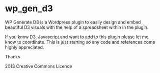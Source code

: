 wp_gen_d3
=========

WP Generate D3 is a Wordpress plugin to easily design and embed beautiful D3 visuals with the help of a spreadsheet within in the plugin.

If you know D3, Javascript and want to add to this plugin please let me know to coordinate. This is just starting so any code and references come highly appreciated.

Thanks


2013 Creative Commons Licence

